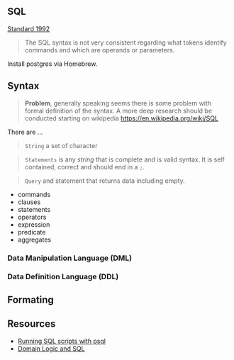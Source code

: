 ## SQL

[Standard 1992](http://www.contrib.andrew.cmu.edu/~shadow/sql/sql1992.txt)

> The SQL syntax is not very consistent regarding what tokens identify commands and which are operands or parameters.

Install postgres via Homebrew.

## Syntax

> **Problem**, generally speaking seems there is some problem with formal definition
> of the syntax. A more deep research should be conducted starting on wikipedia
> https://en.wikipedia.org/wiki/SQL

There are ...

> `String` a set of character

> `Statements` is any *string* that is complete and is valid syntax. It is self
> contained, correct and should end in a `;`.

> `Query` and statement that returns data including empty.

- commands
- clauses
- statements
- operators
- expression
- predicate
- aggregates

### Data Manipulation Language (DML)

### Data Definition Language (DDL)

## Formating 

## Resources

- [Running SQL scripts with psql](https://goo.gl/4Zg947)
- [Domain Logic and SQL](https://goo.gl/Q2iBjC)